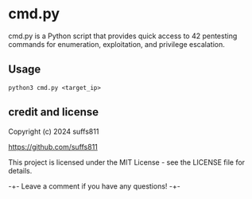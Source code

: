 # cmd.py

cmd.py is a Python script that provides quick access to 42 pentesting commands for enumeration, exploitation, and privilege escalation.

## Usage
`python3 cmd.py <target_ip>`

## credit and license
Copyright (c) 2024 suffs811

https://github.com/suffs811

This project is licensed under the MIT License - see the LICENSE file for details.

-+- Leave a comment if you have any questions! -+-
